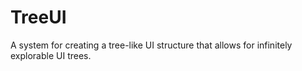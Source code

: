 # TreeUI
A system for creating a tree-like UI structure that allows for infinitely explorable UI trees.
